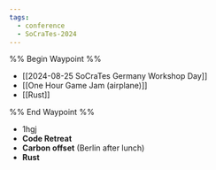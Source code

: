 ```yaml
---
tags:
  - conference
  - SoCraTes-2024
---
```


%% Begin Waypoint %%
- [[2024-08-25 SoCraTes Germany Workshop Day]]
- [[One Hour Game Jam (airplane)]]
- [[Rust]]

%% End Waypoint %%

- 1hgj
- **Code Retreat**
- **Carbon offset** (Berlin after lunch)
- **Rust**
